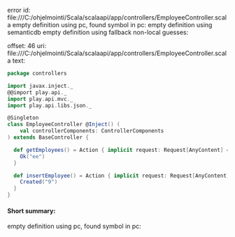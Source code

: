 error id: 
file:///C:/ohjelmointi/Scala/scalaapi/app/controllers/EmployeeController.scala
empty definition using pc, found symbol in pc: 
empty definition using semanticdb
empty definition using fallback
non-local guesses:

offset: 46
uri: file:///C:/ohjelmointi/Scala/scalaapi/app/controllers/EmployeeController.scala
text:
```scala
package controllers

import javax.inject._
@@import play.api._
import play.api.mvc._
import play.api.libs.json._

@Singleton
class EmployeeController @Inject() (
    val controllerComponents: ControllerComponents
) extends BaseController {

  def getEmployees() = Action { implicit request: Request[AnyContent] =>
    Ok("ee")
  }

  def insertEmployee() = Action { implicit request: Request[AnyContent] =>
    Created("9")
  }
}

```


#### Short summary: 

empty definition using pc, found symbol in pc: 